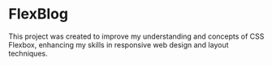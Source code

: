 # FlexBlog
This project was created to improve my understanding and concepts of CSS Flexbox, enhancing my skills in responsive web design and layout techniques.